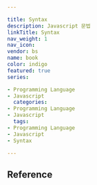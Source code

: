 ```yaml
---

title: Syntax
description: Javascript 문법
linkTitle: Syntax
nav_weight: 1
nav_icon:
vendor: bs
name: book
color: indigo
featured: true
series:

- Programming Language
- Javascript
  categories:
- Programming Language
- Javascript
  tags:
- Programming Language
- Javascript
- Syntax

---
```


## Reference
